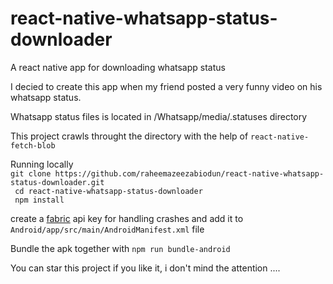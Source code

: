 # react-native-whatsapp-status-downloader
A react native app for downloading whatsapp status

I decied to create this app when my friend posted a very funny video on his whatsapp status.

Whatsapp status files is located in /Whatsapp/media/.statuses directory

This project crawls throught the directory with the help of `react-native-fetch-blob`

Running locally <br />
``` git clone https://github.com/raheemazeezabiodun/react-native-whatsapp-status-downloader.git  ``` <br />
``` cd react-native-whatsapp-status-downloader```<br />
``` npm install```

create a [fabric](https://fabric.io) api key for handling crashes and add it to `Android/app/src/main/AndroidManifest.xml` file

Bundle the apk together with `npm run bundle-android`

You can star this project if you like it, i don't mind the attention ....
